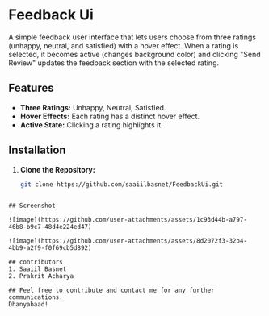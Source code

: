 # Feedback Ui

 A simple feedback user interface that lets users choose from three ratings (unhappy, neutral, and satisfied) with a hover effect. When a rating is selected, it becomes active (changes background color) and clicking "Send Review" updates the feedback section with the selected rating.



## Features

- **Three Ratings:** Unhappy, Neutral, Satisfied.
- **Hover Effects:** Each rating has a distinct hover effect.
- **Active State:** Clicking a rating highlights it.

## Installation

1. **Clone the Repository:**

   ```bash
   git clone https://github.com/saaiilbasnet/FeedbackUi.git
```

## Screenshot

![image](https://github.com/user-attachments/assets/1c93d44b-a797-46b8-b9c7-48d4e224ed47)

![image](https://github.com/user-attachments/assets/8d2072f3-32b4-4bb9-a2f9-f0f69cb5d892)

## contributors
1. Saaiil Basnet
2. Prakrit Acharya

## Feel free to contribute and contact me for any further communications.
Dhanyabaad!


